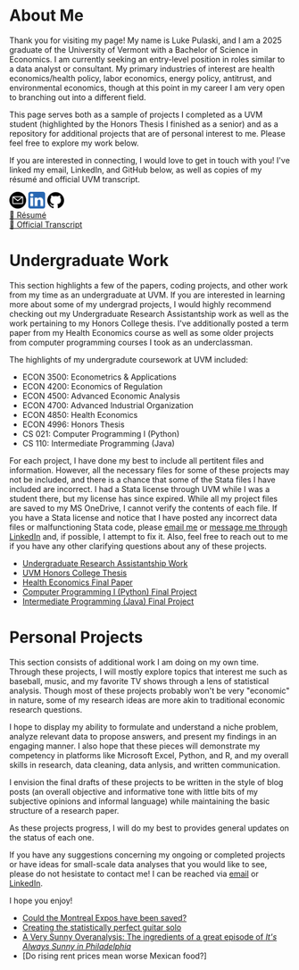 # About Me

Thank you for visiting my page! My name is Luke Pulaski, and I am a 2025 graduate of the University of Vermont
with a Bachelor of Science in Economics. I am currently seeking an entry-level position in roles similar to a 
data analyst or consultant. My primary industries of interest are health economics/health policy, labor economics, 
energy policy, antitrust, and environmental economics, though at this point in my career I am very open to branching 
out into a different field.

This page serves both as a sample of projects I completed as a UVM student (highlighted by the Honors Thesis I finished as a 
senior) and as a repository for additional projects that are of personal interest to me. Please feel free to explore my 
work below.

If you are interested in connecting, I would love to get in touch with you! I've linked my email, LinkedIn, and GitHub below, 
as well as copies of my résumé and official UVM transcript.<br>

[<img src="bio/email-icon.jpg" alt="Email" width="30"/>](mailto:luke.pulaski@gmail.com) [<img src="bio/linkedin-icon.jpg" alt="LinkedIn" width="30"/>](https://www.linkedin.com/in/luke-pulaski-437656200/) [<img src="bio/github-icon.jpg" alt="GitHub" width="30"/>](https://www.github.com/lukepulaski)<br>
[📄 Résumé](bio/resume.pdf)<br>
[📄 Official Transcript](bio/official-transcript.pdf)

# Undergraduate Work

This section highlights a few of the papers, coding projects, and other work from my time as an undergraduate at UVM. If you are interested
in learning more about some of my undergrad projects, I would highly recommend checking out my Undergraduate Research Assistantship work as 
well as the work pertaining to my Honors College thesis. I've additionally posted a term paper from my Health Economics course as well as some 
older projects from computer programming courses I took as an underclassman.

The highlights of my undergradute coursework at UVM included:
- ECON 3500: Econometrics & Applications
- ECON 4200: Economics of Regulation
- ECON 4500: Advanced Economic Analysis
- ECON 4700: Advanced Industrial Organization
- ECON 4850: Health Economics
- ECON 4996: Honors Thesis
- CS 021: Computer Programming I (Python)
- CS 110: Intermediate Programming (Java)

For each project, I have done my best to include all pertitent files and information. However, all
the necessary files for some of these projects may not be included, and there is a chance that some of 
the Stata files I have included are incorrect. I had a Stata license through UVM while I was a student 
there, but my license has since expired. While all my project files are saved to my MS OneDrive, I cannot 
verify the contents of each file. If you have a Stata license and notice that I have posted any incorrect 
data files or malfunctioning Stata code, please [email me](mailto:luke.pulaski@gmail.com) or [message me through LinkedIn](https://www.linkedin.com/in/luke-pulaski-437656200/) and, if possible, 
I attempt to fix it. Also, feel free to reach out to me if you have any other clarifying questions about any 
of these projects.

- [Undergraduate Research Assistantship Work](ura-work/ura-work-all.html)
- [UVM Honors College Thesis](hcol-thesis/hcol-thesis-all.html)
- [Health Economics Final Paper](econ-4850/health-econ-final-paper.html)
- [Computer Programming I (Python) Final Project](cs-021/cs-021-all.html)
- [Intermediate Programming (Java) Final Project](cs-110/cs-110-all.html)

# Personal Projects

This section consists of additional work I am doing on my own time. Through these projects, I will mostly 
explore topics that interest me such as baseball, music, and my favorite TV shows through a lens of statistical 
analysis. Though most of these projects probably won't be very "economic" in nature, some of my research 
ideas are more akin to traditional economic research questions. 

I hope to display my ability to formulate and understand a niche problem, analyze relevant data to propose answers, 
and present my findings in an engaging manner. I also hope that these pieces will demonstrate my competency 
in platforms like Microsoft Excel, Python, and R, and my overall skills in research, data cleaning, data anlysis, 
and written communication.

I envision the final drafts of these projects to be written in the style of blog posts (an overall objective and 
informative tone with little bits of my subjective opinions and informal language) while maintaining the basic 
structure of a research paper.

As these projects progress, I will do my best to provides general updates on the status of each one. 

If you have any suggestions concerning my ongoing or completed projects or have ideas for small-scale data analyses 
that you would like to see, please do not hesistate to contact me! I can be reached via [email](mailto:luke.pulaski@gmail.com) or [LinkedIn](https://www.linkedin.com/in/luke-pulaski-437656200/). 

I hope you enjoy!

- [Could the Montreal Expos have been saved?](94-expos/94-expos-main.html)
- [Creating the statistically perfect guitar solo](guitar-solos/guitar-solos-main.html)
- [A Very Sunny Overanalysis: The ingredients of a great episode of *It's Always Sunny in Philadelphia*](its-always-sunny/its-always-sunny-main.html)
- [Do rising rent prices mean worse Mexican food?]
